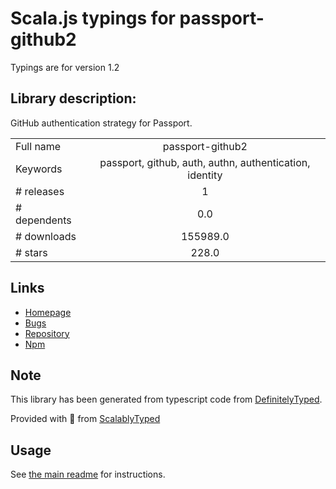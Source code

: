 
# Scala.js typings for passport-github2

Typings are for version 1.2

## Library description:
GitHub authentication strategy for Passport.

|                    |                 |
| ------------------ | :-------------: |
| Full name          | passport-github2 |
| Keywords           | passport, github, auth, authn, authentication, identity |
| # releases         | 1 |
| # dependents       | 0.0 |
| # downloads        | 155989.0 |
| # stars            | 228.0 |

## Links
- [Homepage](https://github.com/cfsghost/passport-github#readme)
- [Bugs](http://github.com/cfsghost/passport-github/issues)
- [Repository](https://github.com/cfsghost/passport-github)
- [Npm](https://www.npmjs.com/package/passport-github2)
    


## Note
This library has been generated from typescript code from [DefinitelyTyped](https://definitelytyped.org).

Provided with :purple_heart: from [ScalablyTyped](https://github.com/oyvindberg/ScalablyTyped)

## Usage
See [the main readme](../../readme.md) for instructions.


